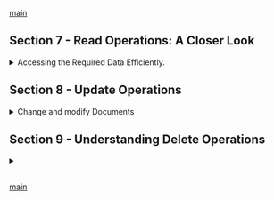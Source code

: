 <!--
// cSpell:ignore
-->

[main](README.md)

## Section 7 - Read Operations: A Closer Look

<details>
<summary>
Accessing the Required Data Efficiently.
</summary>

we can filter which documents we get, what structure they have (projections) and even transform the data.

we will work with the movies database which we worked with in the previous module.

### Methods, Filters & Operators

when we do a command, we have a specific structure of the syntax, we start by selecting a database, then a collection, a method, and inside the method we pass data.\
`<db>.<collection>.<method>(<filter>)`

for the `find` method, we pass a **filter** as data. the filter can be simple or complex, and can use operators such as `$gt`.

### Operators - An Overview

different types of operators
- Read Operators
  - Query Selectors
  - Projection Operators
- Update Operators
  - Fields
  - Arrays
- Query Modifiers - Deprecated
- Aggregation - complex transfors
  - Pipeline Stages
  - Pipeline Operators

Type | Purpose | Changes Data | Example
---|---|---|---
Query Operators | Locate data | No | `$eq`
Projection Operators | Modify data presentation | No | `$`
Update Operators | Modify and Add additional data | Yes | `$inc`

### Query Selectors & Projection Operators

Query Selectors Types:
- Comparison
- Logical
- Elements
- Evaluation
- Array
- Comments
- Geospatial

Projection Operators:
- `$`
- `$elemMatch`
- `$meta`
- `$slice`

### Understanding `findOne()` & `find()`

lets import the data again
`mongoimport tv-shows.json -d movieData -c movies --jsonArray --drop`

```sh
use MovieData
db.movies.findOne({})
db.movies.find({}).pretty()
#lets add a filter
db.movies.findOne({name:"The Last Ship"})
db.movies.find({runtime:60}).pretty()
```
by defaults, filter use equality.

### Working with Comparison Operators

playing with comparison operators
```sh
# equality same
db.movies.find({runtime:60}).pretty()
# also equality, explicit
db.movies.find({runtime:{$eq:60}}).pretty()
# not equals
db.movies.find({runtime:{$ne:60}}).pretty()
# lower than
db.movies.find({runtime:{$lt:40}}).count()
# lower than or equals
db.movies.find({runtime:{$lte:40}}).count()
```

### Querying Embedded Fields & Arrays

when we have embedded fields (objects and arrays), we can also query them. we do this by specifying the path, in this case we must use quotation marks, other wise the dot is not recognized

```sh
db.movies.find({"rating.average":{$gt:7}})
```

we can also query the elements of an array, by default, mongo searchs for the existence of the element inside the array, it doesn't have to the only element. if we want to search for an exact match (an array with only the single element), we can specify an array as the searched element.

```sh
db.movies.find({"genres": "Drama"}).pretty() # all documents where the array contains "Drama"
db.movies.find({"genres": ["Drama"]}).pretty() # all documents where the array contains only "Drama"
```

#### Understanding `$in` and `$nin`

`$in` and `$nin` have a slightly different behavior, they allows us to match different cases. the arguments are passed in as an array, and we can match to one of them or document which don't match any.
```sh
db.movies.find({runtime: {$in:[30,42]}}) # all documents where the runtime is 30 or 42
db.movies.find({runtime: {$nin:[30,42]}}) # all documents where the runtime is not 30 or 42
```

### Logical Operators

#### `$or` and `$nor`

matching elements based on combined criteria, multiple conditions, we start with the `$or` operator, and pass the filters as an array. we can also use `$nor`, to get documents which don' match any of the criteria.

```sh
db.movies.find({"rating.average":{$lt:5}}).count() #count matching elements
db.movies.find({"rating.average":{$gt:9.3}}).count() #count matching elements
db.movies.find({$or:[{"rating.average":{$lt:5}},{"rating.average":{$gt:9.3}}]}).count() #count matching elements
db.movies.find({$nor:[{"rating.average":{$lt:5}},{"rating.average":{$gt:9.3}}]}).count() #count matching elements
```

#### Understanding the `$and` Operator

find documents who match all of the conditions. this isn't required in basic cases, because we can put everything inside the regular documents. but it's used in some cases, as some mongo drivers don't support documents with a repeated field name and will only use the second defintion. this is very dangerous.

```sh
db.movies.find({$and:[{"rating.average":{$lt:5}},{genres:"Drama"}]}).count()
db.movies.find({"rating.average":{$lt:5},genres:"Drama"}).count()
#match on same field
db.movies.find({genres:"Horror"}).count() # check
db.movies.find({genres:"Drama",genres:"Horror"}).count() # same value not good!
db.movies.find({$and:[{genres:"Drama"},{genres:"Horror"}]) # this works!
```
#### Using `$not`
the `$not` operator inverts the result of a query, in many cases we can use `$neq`.

```sh
db.movies.find({runtime: {$not: {$eq:60}}}).count()
db.movies.find({runtime: {$neq:60}}).count()
```

### Diving Into Element Operators

this operators match on fields, rather than values. we can check if a fields exits, and check that it has a type or a valid value.

```sh
db.user.find({age:{$exists:true}}).pretty() # documents where the field exits
db.user.find({age:{$exists:true, $gt:30}}).pretty() # documents where the field exits and matches a criteria.
db.user.find({age:{$exists:true, $gt:30}}).pretty() # documents where the field exits and matches a criteria.
db.user.find({age:{$exists:true,$ne:null}}) #field exists and is not null
```

#### Working with `$type`
we can match for a specific data type for the field we query.
```sh
db.user.find({phone:{$type: "number"}}) #documents where the field is a number (double or integer)
db.user.find({phone:{$type: "integer"}}) #documents where the field is an integer
```


### Understanding Evaluation Operators - `$regex` and `$expr`

Evaluation operators
- `$expr` - aggregation expressions within the query language.
- `$jsonSchema` - validate document against the given JSON schema
- `$mod` - modules division.
- `$regex` - regular expression.
- `$text` - perform text search
- ~~`$where` - match documents against a javascripts expression~~ - **deprecated**
 
if we want to search for a sub string inside a text field, we can use `$regex`, or the `$text` index operator, if we have it defined. regex expressions don't have quotes. and they are surrounded by `/` marks.

```sh
db.movies.find({summary: {$regex: /musical/}})
```

`$expr` allows us to match fields inside the queried document with itself.

in this example, we want find documents where the "start" field is larger the the "end" field. we pass the operator and the fields as names, we pass the fields name with `$` symbol. We can also have more complex queries, for this we use `$cond`,`if`,`then` and `else`. we can choose which value to use as from a conditional computation.
```sh
use financialData
db.sales.insertMany([{start:10,end:12},{start:12,end:7},{start:7, end:25}])
db.sales.find({$expr: {$gt:["$start","$end"]}})
db.sales.find({$expr: {$gt:
[ 
  {
    $cond:{
      if:{$gte:["$end",10]},
      then:{$subtract: ["$end","$start"]},
      else:"$end"}
  },
  5
]
  }})
```

this behavior leads us into the aggregation pipeline syntax.
### Assignment 3: Time to Practice - Read Operations

> 1. Import the attached data into a new database (e.g. boxOffice) and collection (e.g. movieStarts).
> 2. Search all movies that have a rating higher than 9.2 and a runtime lower than 100 minutes.
> 3. Search all movies that have a genre of "drama" or "action".
> 4. Search all movies where visitores exceeded excpectedVisitors.

importing the data
```sh
`mongoimport boxoffice.json -d boxOffice -c movieStarts --jsonArray --drop`
```

tasks
```sh
db.movieStarts.find({"meta.rating":{$gt:9.2},"meta.runtime":{$lt:100}}).pretty()
db.movieStarts.find({genre: {$in:["drama","action"]}}).pretty()
#doesn't work with shell 3.4
db.movieStarts.find({$expr:{$gt:["$visitors","$expectedVisitors"]}}).pretty()
```

cleaning up
```js
db.boxOffice.drop()
db.dropDatabase()
```
### Diving Deeper Into Querying Arrays
there special operator which help us with querying arrays.

we can look at our earlier 'users' collection. we used nested documents there, so simply searching for the value doesn't work. we need to search inside the document, without specifying the exact object structure.

we can use mongodb integrated array functionalities. it knows to match all the elements in the arrays and search all of them.

```sh
use users
# no matchs
db.users.find({hobbies: "Sports"}).pretty()
# no matches either, search for an exact match of document equality.
db.users.find({hobbies: {"title": "Sports"}}).pretty()
# this works
db.users.find({"hobbies.title": "Sports"}).pretty()
```

there are also dedicated query selectors, which work on arrays.

#### Using Array Query Selectors - `$size`

querying the size of an array.

```sh
db.users.insertOne({name: "Chris",hobbies: ["Sports","Cooking","Hiking"]})
db.users.find({hobbies: {$size: 3}})
```

mongo db currently doesn't support matching the size with an operator, like finding documents with more than a specified amount of elements.

#### Using Array Query Selectors - `$all`

we want to match documents who have the requested elements, but without caring about the order in which they appear. it will also match any document that contains the required elements, even if the document has additional elements.
```sh
use boxOffice
# matchs ["action", "thriller"]
db.movieStarts.find({"genre":["action","thriller"]}).pretty()
# matchs ["thriller","action"] - but not ["action", "thriller"]
db.movieStarts.find({"genre":["thriller","action"]}).pretty()
# matchs both documents as above, as well as the third document
db.movieStarts.find({"genre":{$all: ["thriller","action"]}}).pretty()
```

#### Using Array Query Selectors - `$elemMatch`

we want to find documents which have an elements that matches a criteria, and we want the document to have an element that matches all the criteria, rather than having one element which matches the first criteria, and maybe a different element matches the other condition.

```sh
use users
# oops! it can match the two conditions in different elements!
db.users.find({$and:[{"hobbies.title":"Sports},{"hobbies.frequency":{$gt:3}}]}).pretty()
# match all conditions on a single element inside the array
db.users.find({kids :{$elemMatch: {$gt:30,$lt:50}}})
db.users.find({hobbies: {$elemMatch: {title:"Sports",frequency: {$gte:3}}}})
```

### Assignment 4: Time to Practice - Array Query Selectors

> 1. Import the attached data into a new collection (e.g. exMovieStarts) in the boxOffice database.
> 2. Find all movies with exactly two genres.
> 3. Find all movies which aired in 2018.
> 4. Find all movies which have rating greater than 8 but lower than 10.

importing data
```sh
mongoimport boxoffice-extended.json -d boxOffice -c exMovieStarts --jsonArray --drop
```

tasks

```sh
db.exMovieStarts.find({genre:{$size:2}}).pretty()
db.exMovieStarts.find({"meta.aired":2018}).pretty()
#db.exMovieStarts.find({$and:[{"ratings":{$gt:9.5}},{"ratings":{$lt:10}}]}).pretty()
db.exMovieStarts.find({ratings:{$elemMatch:{$gt:8,$lt:10}}}).pretty()
```

### Understanding Cursors

the `find()` method returns a cursor, unlike the `findOne()` method, which returns a single document.
A cursor is a pointer object that stores a position in the database, and we an use it to fetch batches of objects. the shell has a default of 20 documents, which we can change, or use a different value when we connect to a database using a mongodb Driver.

#### Applying Cursors


```sh
use MovieDate
db.movies.find().count()
```

`.count()` is already a cursor function, `it` gets us the next batch, but in the driver it's usually called `.next()`, but we need to strore the cursor, otherwise it will re-run the same query.

```js
const dataCursor = db.movies.find()
dataCursor.next()
dataCursor.next()
```
we can also use arrow functions on the elements in the cursor. this will execute on all the remaining documents. we can also add conditions, but it's more efficient to add the filters to query.
```js
dataCursor.forEach(doc => {printjson(doc)})
dataCursor.hasNext() //false
```

#### Sorting Cursor Results

we can sort the elements in the cursor, either in ascending or descening order. we can sort by multiple fields, using the order which we pass
the field.

```sh
db.movies.find({}).sort({"rating.average":1}).pretty()
db.movies.find({}).sort({"rating.average":1,runtime:-1}).pretty()
```

#### Skipping & Limiting Cursor Results

we might want to skip results, like if we implement pagination, there is no raeson to fetch data we don't care about. we can also change the batch size per iteration.

```sh
db.movies.find({}).skip(15)
db.movies.find({}).limit(5)
```

the order of the cursor functions doesn't matter, skip,sort and limit will always execute in the same order
1. sort
2. skip
3. limit

so\
`db.movies.find({}).sort({runtime:-1}).skip(10).limit(5)`\
is the same as:\
`db.movies.find({}).limit(5).sort({runtime:-1}).skip(10)`

this won't be true for the aggregation pipeline.

### Using Projection to Shape our Results

shaping the returned data into a clean format, we want smaller (and more readable) results, and as a bonus, we get better performance. projection is the 2nd argument to the find method.

we can include fields with **1**, or exclude them with **0**. the id field is always returned, unless we explicitly exclude it.

we can also have embedded documents fields.

```sh
db.movies.find({},{name:1, genres:1, runtime:1, rating:1})
db.movies.find({},{name:1, rating:1,_id:0})
db.movies.find({},{name:1, "schedule.time":1})
```

### Using Projection in Arrays

we can use use special syntax to project only the elements of the array we care about, this returns the first match. it's simple when we match for one field, but not if we have a complex find.

we can also project fields that weren't in the find query!
```sh
db.movies.find({genres:"drama"},{"genres.$":1})
db.movies.find({genres: {$all:["drama","horror"]}},{"genres.$":1})
db.movies.find({genres:"drama"},{"genres":{$elemMatch:{$eq:"horror"}}).pretty()
```

### Understanding `$slice`

the `$slice` operator allows us to control how many elements we project, or ever which elements, by specifying how many elements to skip, and then how many to show
```sh
db.movies.find({"rating.average":{$gt:9}},{name:1,genres: {$slice:2}})
db.movies.find({"rating.average":{$gt:9}},{name:1,genres: {$slice:[1,2]}})
```

</details>

## Section 8 - Update Operations

<details>
<summary>
Change and modify Documents
</summary>

Changing documents, applying different kinds of updates to data. changing the field, incrementing a value, and updating arrays.

[documentation](https://docs.mongodb.com/manual/tutorial/update-documents/)


### Updating Fields

<details>
<summary>
Operators that effect fields.
</summary>

#### Updating Fields with `updateOne()`, `updateMany` and `$set`

we will use the 'user.json' file

```sh
`mongoimport users.json -d users -c users --jsonArray --drop`
```

```js
use users
db.users.find().pretty()
```
and now we want to update the document for Chris, which has a different form than the other documents.
we can update one or many documents, and we can find the documents to change based on the same criteria we use in find commands. `updateOne()` updates the first matching documents, and the `updateMany()` will modify all documents.

we use `{$set:{}}` to modify a document, without overwriting all of it.
```js
// replace field with empty array
db.users.updateOne({name:"Chris"},{$set:{hobbies:[]}})
// populate field
db.users.updateOne({name:"Chris"},{$set:{hobbies:[
  {title:"Sports", frequency:5},
  {title:"Cooking", frequency:3},
  {title:"Hiking", frequency:1},
]}})
```
in the return value, we will see the number of matched documents and the number of modified documents. if we run the same command twice, we won't modify the field again, so the modified count value will be zero.

we can also update all documents with the same criteria.
```js
db.users.find({"hobbies.title":"Sports"})
db.users.updateMany({"hobbies.title":"Sports"},{$set:{isSporty:true}})
db.user.find().pretty()
```
#### Updating Multiple Fields with `$set`

we can we use `$set` to change more than one field, we can add fields or edit them (overwriting)
```js
db.users.updateOne({name:"Chris"},{$set:{age:40, phone:5551234}})
```
#### Incrementing & Decrementing Values

we might want to increase a value, like an age. we have some builtin operators for such common actions. for this we use the `$inc` operator. the operator take document with the name of the field and the amount. if we want to decrement, we pass a negative value.

```js
db.users.updateOne({name:"Manual"},{$inc:{age:1}})
```
note: if we run the same command again, the modified count will change.

we can combine both types of changes, 
```js
db.users.updateOne({name:"Manual"},{$inc:{age:-3},$set{likesToParty:false}})
```

if we try to both increment and set the same operator, we will get an error about the conflict.

```js
db.users.updateOne({name:"Manual"},{$inc:{age:-3},$set{age:25}})
```

#### Using `$min`, `$max` and `$mul`

we can have conditional update, like updating a value only if it's higher than the current value.

in our example, we will change "Chris"'s age (which is 40) with the `$min` to be the minimum of the current value and the given one. so if it will change from 40 to 35, but not from 35 to 38. we can also use `$max` to take the higher value.

```js
db.users.updateOne({name:"Chris"},{$set:{age:40}})
db.users.updateOne({name:"Chris"},{$min:{age:35}})
db.users.updateOne({name:"Chris"},{$min:{age:38}})
db.users.updateOne({name:"Chris"},{$max:{age:38}})
```

like with `$inc`, we can also multiply or divide a value by a factor, with the value of 1 not changing the field at all.
```js
db.users.updateOne({name:"Chris"},{$mul:{age:1.2}})
```
#### Getting Rid of Fields
we can update document to remove fields completely, this isn't the same as setting fields to null. we use `$unset` to remove the fields, with the name of the field as the key, and the value actually not mattering.

```js
db.user.updateMany({isSporty:true},{$set:{phone:null}}) //not, but existing.
db.user.updateMany({isSporty:true},{$unset:{phone:""}}) //removed
```
#### Renaming Fields
we rename fields with the `$rename` operator. this doesn't add the field if the original didn't exists.
```js
db.users.updateMany({},{$rename:{age:totalAge}})
```

</details>

### Understanding `upsert()`

`upsert` allows us to both update documents, or create them if they don't exists. it's the third argument to the update commands. the default value is false.

```js
db.users.updateOne({name:"Maria"},{$set:{age:29,hobbies:[{title:"Cooking",frequency:2}]}}) //nothing matches
db.users.updateOne({name:"Maria"},{$set:{age:29,hobbies:[{title:"Cooking",frequency:2}]}},{upsert:true}) //create
```

any fields in the filtering conditions are also created.

### Assignment 5: Time To Practice - Update Operatons

> 1. Create a new Collection ("Sports") and **upsert** two new documents into it. (with these fields: "title", "requiresTeam").
> 2. Update all document which do require a team by adding the minimum amount of players required.
> 3. Update all documents that require a team by increasing the number of required players by 10.

my solution

```js
use hobbies
db.sports.updateOne({title:"Football"},{$set:{requiresTeam:true}},{upsert:true})
db.sports.updateOne({title:"Tennis"},{$set:{requiresTeam:false}},{upsert:true})
db.sports.updateMany({requiresTeam:true},{$set:{minimalPlayesr:2}})
db.sports.updateMany({requiresTeam:true},{$inc:{minimalPlayesr:10}})
db.dropDatabase()
```

### Updating Arrays
<details>
<summary>
Update Array fields.
</summary>

special operators to update existing arrays, and the internal elements.

#### Updating Matched Array Elements

like with the read operations, we don't want to match on any array which has matching elements. we want all the conditions to apply to the same elements.
```js
db.users.find({$and:[{"hobbies.title":"Sports"},{"hobbies.frequency":3}]}).pretty() // not what we wanted
db.users.find({hobbies: {$elemMatch:{title:"Sports",frequency:3}}}).pretty() // conditions on the same element.
```

but now we want to update the element in the array, this is done with `$set` and the dollar sign `$`, which matches the element.

```js
db.users.updateMany({hobbies: {$elemMatch:{title:"Sports",frequency:3}}},{$set:{"hobbies.$.highFreqency:":true}})
```

#### Updating All Array Elements

the same `$` placeholder matches a single element. the `$[]` matches all the elements in the array

```js
db.users.find({"hobbies.frequency":{$gt:2}})
db.users.updateMany({"hobbies.frequency":{$gt:2}},{$set:{"hobbies.$.highFreqency":2}}) // effects only a single element in the array.

db.users.updateMany({age:{$get:30}},{$inc:{"hobbies.$[].frequency":-1}})
```
#### Finding & Updating Specific Fields

we can target different elements by using array filters,we use name filters
```js
db.users.find({"hobbies.frequency":{$gt:2}})
db.users.updateMany({"hobbies.frequency":{$gt:2}}.{$set:{"hobbies.$[el].goodFreqency":true}},{arrayFilters:[
  {"el.frequency":{$gt:2}}
]})
```
#### Adding and Removing Elements to Arrays

adding and removing elements to an array, the `$push`,`$pop` and `$pull` operators.for pushing elements we can use `$each` to push many elements.
```js
db.users.updateOne({name:"Maria"},{$push:{hobbies:{title:"Sports",frequency:3}}})
db.users.updateOne({name:"Maria"},{$push:{hobbies:{$each:[{title:"Cooking",frequency:3},{title:"Smoking",frequency:5}],$sort:{frequency:-1}}}})

db.users.updateOne({name:"Maria"},{$pull:{hobbies:{title:"Hiking"}}})
db.users.updateOne({name:"Maria"},{$pop:{hobbies:1}}) //remove last element
db.users.updateOne({name:"Maria"},{$pop:{hobbies:-1}}) //remove first element
```

#### Understanding `$addToSet`

another form of adding elements to an array, but doesn't allow duplicates.
```js
db.users.updateOne({name:"Maria"},{$addToSet:{hobbies:{title:"Hiking",frequency:4}}})
```

</details>


### Wrap Up

> - updateOne() and updateMany()
>  - You can use `updateOne()` and `updateMany()` to update one or more documents in a collection.
>  - You specify a filter (query selector) with the same operators you know from `find()`.
>  - the second argument then describes the update (e.g. via `$set` or other update operators).
> - Replacign Documents
>   - Even though it was not covered again, you also learned about `replaceOne()` ear;oer ion the course - you can use that if you need to entirely replace a doc.
> - Update Operators
>   - You can update fields with a brand variety of field update operators like `$set`, `$inc`, `$min`, etc...
> - If you need to work on arrays, take advantage of the shortcuts (`$`,`$[]` and `$[<identifier>]` + arrayFilters).
> also use array update Operators like `$push` or `$pop` to efficiently add or remove elements to and from arrays.

</details>

## Section 9 - Understanding Delete Operations
<details>
<summary>

</summary>
</details>


##

[main](README.md)
